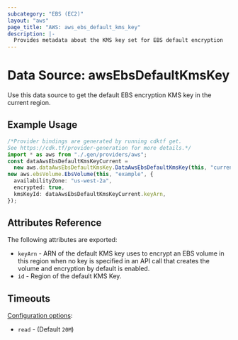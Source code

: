 ```yaml
---
subcategory: "EBS (EC2)"
layout: "aws"
page_title: "AWS: aws_ebs_default_kms_key"
description: |-
  Provides metadata about the KMS key set for EBS default encryption
---
```


# Data Source: awsEbsDefaultKmsKey

Use this data source to get the default EBS encryption KMS key in the current region.

## Example Usage

```typescript
/*Provider bindings are generated by running cdktf get.
See https://cdk.tf/provider-generation for more details.*/
import * as aws from "./.gen/providers/aws";
const dataAwsEbsDefaultKmsKeyCurrent =
  new aws.dataAwsEbsDefaultKmsKey.DataAwsEbsDefaultKmsKey(this, "current", {});
new aws.ebsVolume.EbsVolume(this, "example", {
  availabilityZone: "us-west-2a",
  encrypted: true,
  kmsKeyId: dataAwsEbsDefaultKmsKeyCurrent.keyArn,
});

```

## Attributes Reference

The following attributes are exported:

* `keyArn` - ARN of the default KMS key uses to encrypt an EBS volume in this region when no key is specified in an API call that creates the volume and encryption by default is enabled.
* `id` - Region of the default KMS Key.

## Timeouts

[Configuration options](https://developer.hashicorp.com/terraform/language/resources/syntax#operation-timeouts):

* `read` - (Default `20M`)
